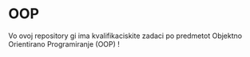 # OOP

Vo ovoj repository gi ima kvalifikaciskite zadaci po predmetot Objektno Orientirano Programiranje (OOP) !
